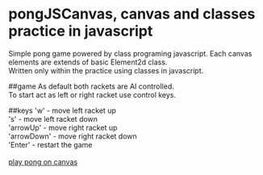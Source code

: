 # pongJSCanvas, canvas and classes practice in javascript

Simple pong game powered by class programing javascript.
Each canvas elements are extends of basic Element2d class.
<br/>Written only within the practice using classes in javascript.

##game
As default both rackets are AI controlled.<br/>
To start act as left or right racket use control keys.

##keys
'w' - move left racket up <br/>
's' - move left racket down <br/>
'arrowUp' - move right racket up <br/>
'arrowDown' - move right racket down <br/>
'Enter' - restart the game <br/>
<br/>
<a  href="https://raw.githack.com/SzymonSkursrki/pongJSCanvas/master/index.html">play pong on canvas</a>
